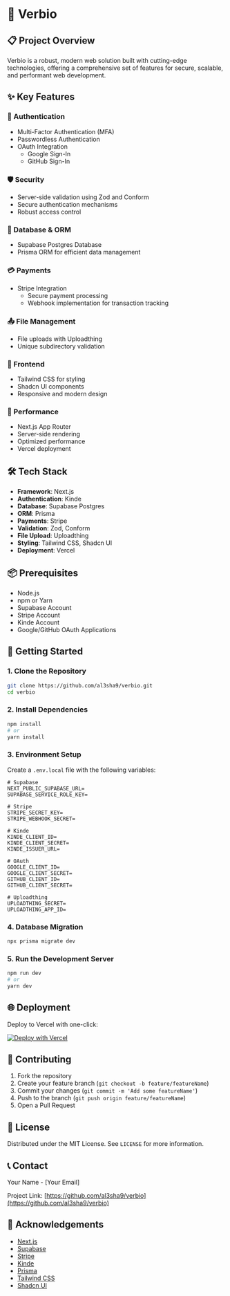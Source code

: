 
# 🚀 Verbio

## 📋 Project Overview

Verbio is a robust, modern web solution built with cutting-edge technologies, offering a comprehensive set of features for secure, scalable, and performant web development.

## ✨ Key Features

### 🔐 Authentication
- Multi-Factor Authentication (MFA)
- Passwordless Authentication
- OAuth Integration
  - Google Sign-In
  - GitHub Sign-In

### 🛡️ Security
- Server-side validation using Zod and Conform
- Secure authentication mechanisms
- Robust access control

### 💾 Database & ORM
- Supabase Postgres Database
- Prisma ORM for efficient data management

### 💳 Payments
- Stripe Integration
  - Secure payment processing
  - Webhook implementation for transaction tracking

### 📤 File Management
- File uploads with Uploadthing
- Unique subdirectory validation

### 🎨 Frontend
- Tailwind CSS for styling
- Shadcn UI components
- Responsive and modern design

### 🚀 Performance
- Next.js App Router
- Server-side rendering
- Optimized performance
- Vercel deployment

## 🛠️ Tech Stack

- **Framework**: Next.js
- **Authentication**: Kinde
- **Database**: Supabase Postgres
- **ORM**: Prisma
- **Payments**: Stripe
- **Validation**: Zod, Conform
- **File Upload**: Uploadthing
- **Styling**: Tailwind CSS, Shadcn UI
- **Deployment**: Vercel

## 📦 Prerequisites

- Node.js
- npm or Yarn
- Supabase Account
- Stripe Account
- Kinde Account
- Google/GitHub OAuth Applications

## 🚀 Getting Started

### 1. Clone the Repository

```bash
git clone https://github.com/al3sha9/verbio.git
cd verbio
```

### 2. Install Dependencies

```bash
npm install
# or
yarn install
```

### 3. Environment Setup

Create a `.env.local` file with the following variables:

```
# Supabase
NEXT_PUBLIC_SUPABASE_URL=
SUPABASE_SERVICE_ROLE_KEY=

# Stripe
STRIPE_SECRET_KEY=
STRIPE_WEBHOOK_SECRET=

# Kinde
KINDE_CLIENT_ID=
KINDE_CLIENT_SECRET=
KINDE_ISSUER_URL=

# OAuth
GOOGLE_CLIENT_ID=
GOOGLE_CLIENT_SECRET=
GITHUB_CLIENT_ID=
GITHUB_CLIENT_SECRET=

# Uploadthing
UPLOADTHING_SECRET=
UPLOADTHING_APP_ID=
```

### 4. Database Migration

```bash
npx prisma migrate dev
```

### 5. Run the Development Server

```bash
npm run dev
# or
yarn dev
```

## 🌐 Deployment

Deploy to Vercel with one-click:

[![Deploy with Vercel](https://vercel.com/button)](https://vercel.com/new)

## 🤝 Contributing

1. Fork the repository
2. Create your feature branch (`git checkout -b feature/featureName`)
3. Commit your changes (`git commit -m 'Add some featureName'`)
4. Push to the branch (`git push origin feature/featureName`)
5. Open a Pull Request

## 📜 License

Distributed under the MIT License. See `LICENSE` for more information.

## 📞 Contact

Your Name - [Your Email]

Project Link: [https://github.com/al3sha9/verbio](https://github.com/al3sha9/verbio)

## 🙌 Acknowledgements

- [Next.js](https://nextjs.org/)
- [Supabase](https://supabase.com/)
- [Stripe](https://stripe.com/)
- [Kinde](https://kinde.com/)
- [Prisma](https://www.prisma.io/)
- [Tailwind CSS](https://tailwindcss.com/)
- [Shadcn UI](https://ui.shadcn.com/)
